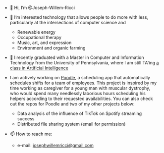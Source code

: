 - 👋 Hi, I’m @Joseph-Willem-Ricci
- 👀 I’m interested technology that allows people to do more with less, particularly at the intersections of computer science and
  - Renewable energy
  - Occupational therapy
  - Music, art, and expression
  - Environment and organic farming
- 🌱 I recently graduated with a Master in Computer and Information Technology from the University of Pennsylvania, where I am still TA'ing [a class in Artificial Intelligence](https://artificial-intelligence-class.org/)
- I am actively working on [Poodle](https://www.poodlescheduler.com), a scheduling app that automatically schedules shifts for a team of employees. This project is inspired by my time working as caregiver for a young man with muscular dystrophy, who would spend many needlessly laborious hours scheduling his helpers according to their requested availabilities. You can also check out the repos for Poodle and two of my other projects below:
  - Data analysis of the influence of TikTok on Spotify streaming success
  - Distributed file sharing system (email for permission)

- 📫 How to reach me:
  - e-mail:   josephwillemricci@gmail.com
 
<!---
Joseph-Willem-Ricci/Joseph-Willem-Ricci is a ✨ special ✨ repository because its `README.md` (this file) appears on your GitHub profile.
You can click the Preview link to take a look at your changes.
--->

